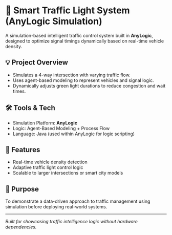 # 🚦 Smart Traffic Light System (AnyLogic Simulation)

A simulation-based intelligent traffic control system built in **AnyLogic**, designed to optimize signal timings dynamically based on real-time vehicle density.

## 💡 Project Overview
- Simulates a 4-way intersection with varying traffic flow.
- Uses agent-based modeling to represent vehicles and signal logic.
- Dynamically adjusts green light durations to reduce congestion and wait times.

## 🛠 Tools & Tech
- Simulation Platform: **AnyLogic**  
- Logic: Agent-Based Modeling + Process Flow  
- Language: Java (used within AnyLogic for logic scripting)

## 🌟 Features
- Real-time vehicle density detection  
- Adaptive traffic light control logic  
- Scalable to larger intersections or smart city models

## 🎯 Purpose
To demonstrate a data-driven approach to traffic management using simulation before deploying real-world systems.

---

*Built for showcasing traffic intelligence logic without hardware dependencies.*
